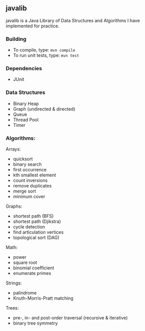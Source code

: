 ## javalib

javalib is a Java Library of Data Structures and Algorithms I have implemented for practice.

### Building

* To compile, type: `mvn compile`
* To run unit tests, type: `mvn test`

### Dependencies

* JUnit

### Data Structures

* Binary Heap
* Graph (undirected & directed)
* Queue
* Thread Pool
* Timer

### Algorithms:

Arrays:
* quicksort
* binary search
* first occurrence
* kth smallest element
* count inversions
* remove duplicates
* merge sort
* minimum cover

Graphs:
* shortest path (BFS)
* shortest path (Djikstra)
* cycle detection
* find articulation vertices
* topological sort (DAG)

Math:
* power
* square root
* binomial coefficient
* enumerate primes

Strings:
* palindrome
* Knuth-Morris-Pratt matching

Trees:
* pre-, in- and post-order traversal (recursive & iterative)
* binary tree symmetry
